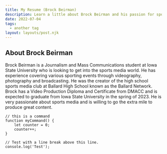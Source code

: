 ```yaml
---
title: My Resume (Brock Beirman)
description: Learn a little about Brock Beirman and his passion for sports media and content creation.
date: 2022-07-04
tags:
  - another tag
layout: layouts/post.njk
---
```


## About Brock Beirman
Brock Beirman is a Journalism and Mass Communications student at Iowa State University who is looking to get into the sports media world. He has experience covering various sporting events through videography, photography and broadcasting. He was the creator of the high school sports media club at Ballard High School known as the Ballard Network. Brock has a Video Production Diploma and Certificate from DMACC and is expected to graduate from Iowa State University in the spring of 2023. He is very passionate about sports media and is willing to go the extra mile to produce great content.




```text/2-3
// this is a command
function myCommand() {
	let counter = 0;
	counter++;
}

// Test with a line break above this line.
console.log('Test');
```
